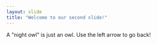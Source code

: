 ```yaml
---
layout: slide
title: "Welcome to our second slide!"
---
```

A "night owl" is just an owl.
Use the left arrow to go back!

